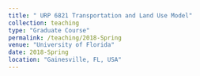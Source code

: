 ```yaml
---
title: " URP 6821 Transportation and Land Use Model"
collection: teaching
type: "Graduate Course"
permalink: /teaching/2018-Spring
venue: "University of Florida"
date: 2018-Spring
location: "Gainesville, FL, USA"
---
```

